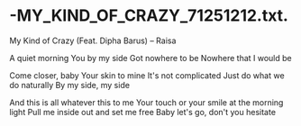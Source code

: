 # -MY_KIND_OF_CRAZY_71251212.txt.
My Kind of Crazy (Feat. Dipha Barus) – Raisa

A quiet morning 
You by my side
Got nowhere to be
Nowhere that I would be

Come closer, baby
Your skin to mine
It's not complicated
Just do what we do naturally 
By my side, my side

And this is all whatever this to me
Your touch or your smile at the morning light 
Pull me inside out and set me free
Baby let's go, don't you hesitate
